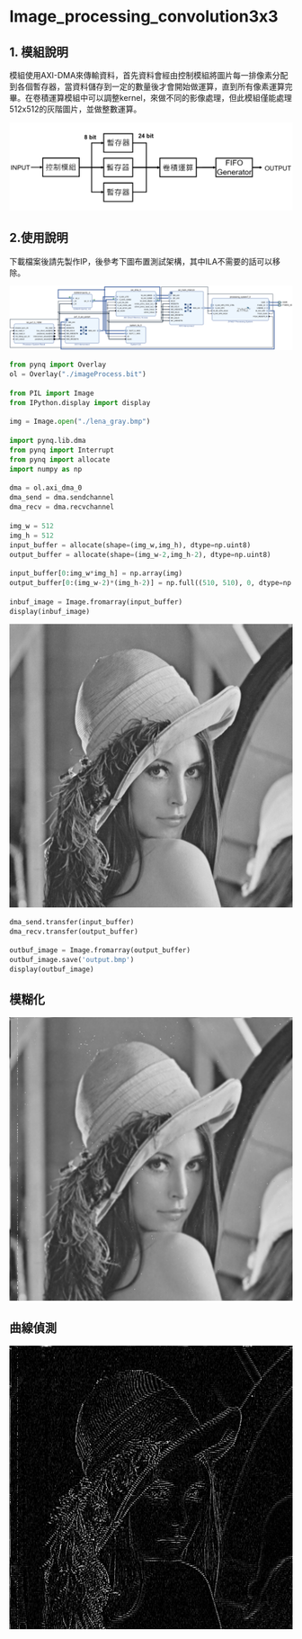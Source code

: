 # Image_processing_convolution3x3
## 1. 模組說明
模組使用AXI-DMA來傳輸資料，首先資料會經由控制模組將圖片每一排像素分配到各個暫存器，當資料儲存到一定的數量後才會開始做運算，直到所有像素運算完畢。在卷積運算模組中可以調整kernel，來做不同的影像處理，但此模組僅能處理512x512的灰階圖片，並做整數運算。

![!\[image\](https://github.com/Kevin18Chen/Image_processing_convolution3x3/tree/main/img/conv512x512.png)](https://github.com/Kevin18Chen/Image_processing_convolution3x3/blob/main/img/conv512x512.png)

## 2.使用說明
下載檔案後請先製作IP，後參考下圖布置測試架構，其中ILA不需要的話可以移除。

![alt text](https://github.com/Kevin18Chen/Image_processing_convolution3x3/blob/main/img/test_architecture.png)

```python
from pynq import Overlay
ol = Overlay("./imageProcess.bit")

from PIL import Image
from IPython.display import display

img = Image.open("./lena_gray.bmp")

import pynq.lib.dma
from pynq import Interrupt
from pynq import allocate
import numpy as np

dma = ol.axi_dma_0
dma_send = dma.sendchannel
dma_recv = dma.recvchannel

img_w = 512
img_h = 512
input_buffer = allocate(shape=(img_w,img_h), dtype=np.uint8)
output_buffer = allocate(shape=(img_w-2,img_h-2), dtype=np.uint8)

input_buffer[0:img_w*img_h] = np.array(img)
output_buffer[0:(img_w-2)*(img_h-2)] = np.full((510, 510), 0, dtype=np.uint8)

inbuf_image = Image.fromarray(input_buffer)
display(inbuf_image)
```

![alt text](https://github.com/Kevin18Chen/Image_processing_convolution3x3/blob/main/img/lena_gray.bmp)

```python
dma_send.transfer(input_buffer)
dma_recv.transfer(output_buffer)

outbuf_image = Image.fromarray(output_buffer)
outbuf_image.save('output.bmp')
display(outbuf_image)
```

## 模糊化
![alt text](https://github.com/Kevin18Chen/Image_processing_convolution3x3/blob/main/img/output1.png)

## 曲線偵測
![alt text](https://github.com/Kevin18Chen/Image_processing_convolution3x3/blob/main/img/output2.png)
